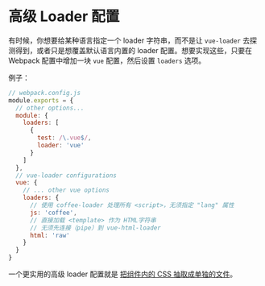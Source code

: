 # 高级 Loader 配置

有时候，你想要给某种语言指定一个 loader 字符串，而不是让 `vue-loader` 去探测得到，或者只是想覆盖默认语言内置的 loader 配置。想要实现这些，只要在 Webpack 配置中增加一块 `vue` 配置，然后设置 `loaders` 选项。

例子：

``` js
// webpack.config.js
module.exports = {
  // other options...
  module: {
    loaders: [
      {
        test: /\.vue$/,
        loader: 'vue'
      }
    ]
  },
  // vue-loader configurations
  vue: {
    // ... other vue options
    loaders: {
      // 使用 coffee-loader 处理所有 <script>，无须指定 "lang" 属性
      js: 'coffee',
      // 直接加载 <template> 作为 HTML字符串
      // 无须先连接（pipe）到 vue-html-loader
      html: 'raw'
    }
  }
}
```

一个更实用的高级 loader 配置就是 [把组件内的 CSS 抽取成单独的文件](./extract-css.md)。